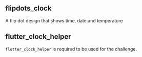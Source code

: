 ## flipdots_clock

A flip dot design that shows time, date and temperature

## flutter_clock_helper

`flutter_clock_helper` is required to be used for the challenge.
